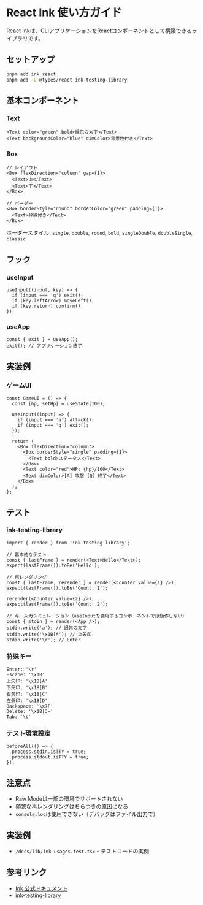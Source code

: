 # React Ink 使い方ガイド

React Inkは、CLIアプリケーションをReactコンポーネントとして構築できるライブラリです。

## セットアップ

```bash
pnpm add ink react
pnpm add -D @types/react ink-testing-library
```

## 基本コンポーネント

### Text
```tsx
<Text color="green" bold>緑色の太字</Text>
<Text backgroundColor="blue" dimColor>背景色付き</Text>
```

### Box
```tsx
// レイアウト
<Box flexDirection="column" gap={1}>
  <Text>上</Text>
  <Text>下</Text>
</Box>

// ボーダー
<Box borderStyle="round" borderColor="green" padding={1}>
  <Text>枠線付き</Text>
</Box>
```

ボーダースタイル: `single`, `double`, `round`, `bold`, `singleDouble`, `doubleSingle`, `classic`

## フック

### useInput
```tsx
useInput((input, key) => {
  if (input === 'q') exit();
  if (key.leftArrow) moveLeft();
  if (key.return) confirm();
});
```

### useApp
```tsx
const { exit } = useApp();
exit(); // アプリケーション終了
```

## 実装例

### ゲームUI
```tsx
const GameUI = () => {
  const [hp, setHp] = useState(100);
  
  useInput((input) => {
    if (input === 'a') attack();
    if (input === 'q') exit();
  });
  
  return (
    <Box flexDirection="column">
      <Box borderStyle="single" padding={1}>
        <Text bold>ステータス</Text>
      </Box>
      <Text color="red">HP: {hp}/100</Text>
      <Text dimColor>[A] 攻撃 [Q] 終了</Text>
    </Box>
  );
};
```

## テスト

### ink-testing-library

```tsx
import { render } from 'ink-testing-library';

// 基本的なテスト
const { lastFrame } = render(<Text>Hello</Text>);
expect(lastFrame()).toBe('Hello');

// 再レンダリング
const { lastFrame, rerender } = render(<Counter value={1} />);
expect(lastFrame()).toBe('Count: 1');

rerender(<Counter value={2} />);
expect(lastFrame()).toBe('Count: 2');

// キー入力シミュレーション（useInputを使用するコンポーネントでは動作しない）
const { stdin } = render(<App />);
stdin.write('a'); // 通常の文字
stdin.write('\x1B[A'); // 上矢印
stdin.write('\r'); // Enter
```

### 特殊キー
```
Enter: '\r'
Escape: '\x1B'
上矢印: '\x1B[A'
下矢印: '\x1B[B'
右矢印: '\x1B[C'
左矢印: '\x1B[D'
Backspace: '\x7F'
Delete: '\x1B[3~'
Tab: '\t'
```

### テスト環境設定
```tsx
beforeAll(() => {
  process.stdin.isTTY = true;
  process.stdout.isTTY = true;
});
```

## 注意点

- Raw Modeは一部の環境でサポートされない
- 頻繁な再レンダリングはちらつきの原因になる
- `console.log`は使用できない（デバッグはファイル出力で）

## 実装例

- `/docs/lib/ink-usages.test.tsx` - テストコードの実例

## 参考リンク

- [Ink 公式ドキュメント](https://github.com/vadimdemedes/ink)
- [ink-testing-library](https://github.com/vadimdemedes/ink-testing-library)
